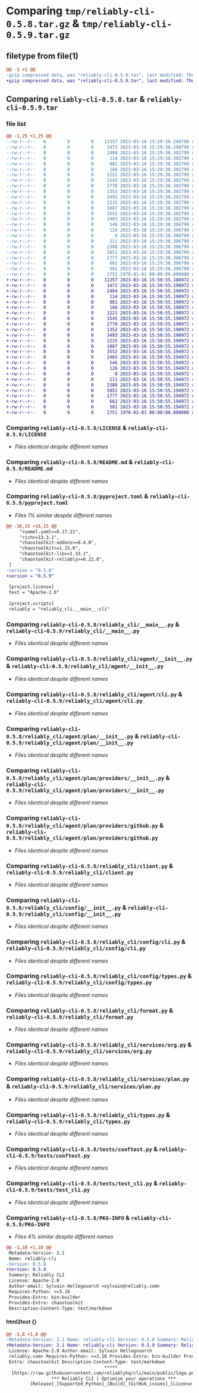 # Comparing `tmp/reliably-cli-0.5.8.tar.gz` & `tmp/reliably-cli-0.5.9.tar.gz`

## filetype from file(1)

```diff
@@ -1 +1 @@
-gzip compressed data, was "reliably-cli-0.5.8.tar", last modified: Thu Mar 16 15:29:54 2023, max compression
+gzip compressed data, was "reliably-cli-0.5.9.tar", last modified: Thu Mar 16 15:51:23 2023, max compression
```

## Comparing `reliably-cli-0.5.8.tar` & `reliably-cli-0.5.9.tar`

### file list

```diff
@@ -1,25 +1,25 @@
--rw-r--r--   0        0        0    11357 2023-03-16 15:29:38.298798 reliably-cli-0.5.8/LICENSE
--rw-r--r--   0        0        0     1472 2023-03-16 15:29:38.298798 reliably-cli-0.5.8/README.md
--rw-r--r--   0        0        0     2404 2023-03-16 15:29:38.302799 reliably-cli-0.5.8/pyproject.toml
--rw-r--r--   0        0        0      114 2023-03-16 15:29:38.302799 reliably-cli-0.5.8/reliably_cli/__init__.py
--rw-r--r--   0        0        0      881 2023-03-16 15:29:38.302799 reliably-cli-0.5.8/reliably_cli/__main__.py
--rw-r--r--   0        0        0      166 2023-03-16 15:29:38.302799 reliably-cli-0.5.8/reliably_cli/__version__.py
--rw-r--r--   0        0        0     1221 2023-03-16 15:29:38.302799 reliably-cli-0.5.8/reliably_cli/agent/__init__.py
--rw-r--r--   0        0        0     1545 2023-03-16 15:29:38.302799 reliably-cli-0.5.8/reliably_cli/agent/cli.py
--rw-r--r--   0        0        0     2770 2023-03-16 15:29:38.302799 reliably-cli-0.5.8/reliably_cli/agent/plan/__init__.py
--rw-r--r--   0        0        0     1352 2023-03-16 15:29:38.302799 reliably-cli-0.5.8/reliably_cli/agent/plan/providers/__init__.py
--rw-r--r--   0        0        0     3493 2023-03-16 15:29:38.302799 reliably-cli-0.5.8/reliably_cli/agent/plan/providers/github.py
--rw-r--r--   0        0        0     1215 2023-03-16 15:29:38.302799 reliably-cli-0.5.8/reliably_cli/client.py
--rw-r--r--   0        0        0     1087 2023-03-16 15:29:38.302799 reliably-cli-0.5.8/reliably_cli/config/__init__.py
--rw-r--r--   0        0        0     3552 2023-03-16 15:29:38.302799 reliably-cli-0.5.8/reliably_cli/config/cli.py
--rw-r--r--   0        0        0     2403 2023-03-16 15:29:38.302799 reliably-cli-0.5.8/reliably_cli/config/types.py
--rw-r--r--   0        0        0      546 2023-03-16 15:29:38.306799 reliably-cli-0.5.8/reliably_cli/format.py
--rw-r--r--   0        0        0      126 2023-03-16 15:29:38.306799 reliably-cli-0.5.8/reliably_cli/log.py
--rw-r--r--   0        0        0        0 2023-03-16 15:29:38.306799 reliably-cli-0.5.8/reliably_cli/services/__init__.py
--rw-r--r--   0        0        0      211 2023-03-16 15:29:38.306799 reliably-cli-0.5.8/reliably_cli/services/cli.py
--rw-r--r--   0        0        0     2388 2023-03-16 15:29:38.306799 reliably-cli-0.5.8/reliably_cli/services/org.py
--rw-r--r--   0        0        0     5851 2023-03-16 15:29:38.306799 reliably-cli-0.5.8/reliably_cli/services/plan.py
--rw-r--r--   0        0        0     1777 2023-03-16 15:29:38.306799 reliably-cli-0.5.8/reliably_cli/types.py
--rw-r--r--   0        0        0      662 2023-03-16 15:29:38.306799 reliably-cli-0.5.8/tests/conftest.py
--rw-r--r--   0        0        0      581 2023-03-16 15:29:38.306799 reliably-cli-0.5.8/tests/test_cli.py
--rw-r--r--   0        0        0     1751 1970-01-01 00:00:00.000000 reliably-cli-0.5.8/PKG-INFO
+-rw-r--r--   0        0        0    11357 2023-03-16 15:50:55.186972 reliably-cli-0.5.9/LICENSE
+-rw-r--r--   0        0        0     1472 2023-03-16 15:50:55.190972 reliably-cli-0.5.9/README.md
+-rw-r--r--   0        0        0     2404 2023-03-16 15:50:55.190972 reliably-cli-0.5.9/pyproject.toml
+-rw-r--r--   0        0        0      114 2023-03-16 15:50:55.190972 reliably-cli-0.5.9/reliably_cli/__init__.py
+-rw-r--r--   0        0        0      881 2023-03-16 15:50:55.190972 reliably-cli-0.5.9/reliably_cli/__main__.py
+-rw-r--r--   0        0        0      166 2023-03-16 15:50:55.190972 reliably-cli-0.5.9/reliably_cli/__version__.py
+-rw-r--r--   0        0        0     1221 2023-03-16 15:50:55.190972 reliably-cli-0.5.9/reliably_cli/agent/__init__.py
+-rw-r--r--   0        0        0     1545 2023-03-16 15:50:55.190972 reliably-cli-0.5.9/reliably_cli/agent/cli.py
+-rw-r--r--   0        0        0     2770 2023-03-16 15:50:55.190972 reliably-cli-0.5.9/reliably_cli/agent/plan/__init__.py
+-rw-r--r--   0        0        0     1352 2023-03-16 15:50:55.190972 reliably-cli-0.5.9/reliably_cli/agent/plan/providers/__init__.py
+-rw-r--r--   0        0        0     3493 2023-03-16 15:50:55.190972 reliably-cli-0.5.9/reliably_cli/agent/plan/providers/github.py
+-rw-r--r--   0        0        0     1215 2023-03-16 15:50:55.190972 reliably-cli-0.5.9/reliably_cli/client.py
+-rw-r--r--   0        0        0     1087 2023-03-16 15:50:55.194972 reliably-cli-0.5.9/reliably_cli/config/__init__.py
+-rw-r--r--   0        0        0     3552 2023-03-16 15:50:55.194972 reliably-cli-0.5.9/reliably_cli/config/cli.py
+-rw-r--r--   0        0        0     2403 2023-03-16 15:50:55.194972 reliably-cli-0.5.9/reliably_cli/config/types.py
+-rw-r--r--   0        0        0      546 2023-03-16 15:50:55.194972 reliably-cli-0.5.9/reliably_cli/format.py
+-rw-r--r--   0        0        0      126 2023-03-16 15:50:55.194972 reliably-cli-0.5.9/reliably_cli/log.py
+-rw-r--r--   0        0        0        0 2023-03-16 15:50:55.194972 reliably-cli-0.5.9/reliably_cli/services/__init__.py
+-rw-r--r--   0        0        0      211 2023-03-16 15:50:55.194972 reliably-cli-0.5.9/reliably_cli/services/cli.py
+-rw-r--r--   0        0        0     2388 2023-03-16 15:50:55.194972 reliably-cli-0.5.9/reliably_cli/services/org.py
+-rw-r--r--   0        0        0     5851 2023-03-16 15:50:55.194972 reliably-cli-0.5.9/reliably_cli/services/plan.py
+-rw-r--r--   0        0        0     1777 2023-03-16 15:50:55.194972 reliably-cli-0.5.9/reliably_cli/types.py
+-rw-r--r--   0        0        0      662 2023-03-16 15:50:55.194972 reliably-cli-0.5.9/tests/conftest.py
+-rw-r--r--   0        0        0      581 2023-03-16 15:50:55.194972 reliably-cli-0.5.9/tests/test_cli.py
+-rw-r--r--   0        0        0     1751 1970-01-01 00:00:00.000000 reliably-cli-0.5.9/PKG-INFO
```

### Comparing `reliably-cli-0.5.8/LICENSE` & `reliably-cli-0.5.9/LICENSE`

 * *Files identical despite different names*

### Comparing `reliably-cli-0.5.8/README.md` & `reliably-cli-0.5.9/README.md`

 * *Files identical despite different names*

### Comparing `reliably-cli-0.5.8/pyproject.toml` & `reliably-cli-0.5.9/pyproject.toml`

 * *Files 1% similar despite different names*

```diff
@@ -16,15 +16,15 @@
     "ruamel.yaml>=0.17.21",
     "rich>=13.3.1",
     "chaostoolkit-addons>=0.4.0",
     "chaostoolkit>=1.15.0",
     "chaostoolkit-lib>=1.33.1",
     "chaostoolkit-reliably>=0.22.0",
 ]
-version = "0.5.8"
+version = "0.5.9"
 
 [project.license]
 text = "Apache-2.0"
 
 [project.scripts]
 reliably = "reliably_cli.__main__:cli"
```

### Comparing `reliably-cli-0.5.8/reliably_cli/__main__.py` & `reliably-cli-0.5.9/reliably_cli/__main__.py`

 * *Files identical despite different names*

### Comparing `reliably-cli-0.5.8/reliably_cli/agent/__init__.py` & `reliably-cli-0.5.9/reliably_cli/agent/__init__.py`

 * *Files identical despite different names*

### Comparing `reliably-cli-0.5.8/reliably_cli/agent/cli.py` & `reliably-cli-0.5.9/reliably_cli/agent/cli.py`

 * *Files identical despite different names*

### Comparing `reliably-cli-0.5.8/reliably_cli/agent/plan/__init__.py` & `reliably-cli-0.5.9/reliably_cli/agent/plan/__init__.py`

 * *Files identical despite different names*

### Comparing `reliably-cli-0.5.8/reliably_cli/agent/plan/providers/__init__.py` & `reliably-cli-0.5.9/reliably_cli/agent/plan/providers/__init__.py`

 * *Files identical despite different names*

### Comparing `reliably-cli-0.5.8/reliably_cli/agent/plan/providers/github.py` & `reliably-cli-0.5.9/reliably_cli/agent/plan/providers/github.py`

 * *Files identical despite different names*

### Comparing `reliably-cli-0.5.8/reliably_cli/client.py` & `reliably-cli-0.5.9/reliably_cli/client.py`

 * *Files identical despite different names*

### Comparing `reliably-cli-0.5.8/reliably_cli/config/__init__.py` & `reliably-cli-0.5.9/reliably_cli/config/__init__.py`

 * *Files identical despite different names*

### Comparing `reliably-cli-0.5.8/reliably_cli/config/cli.py` & `reliably-cli-0.5.9/reliably_cli/config/cli.py`

 * *Files identical despite different names*

### Comparing `reliably-cli-0.5.8/reliably_cli/config/types.py` & `reliably-cli-0.5.9/reliably_cli/config/types.py`

 * *Files identical despite different names*

### Comparing `reliably-cli-0.5.8/reliably_cli/format.py` & `reliably-cli-0.5.9/reliably_cli/format.py`

 * *Files identical despite different names*

### Comparing `reliably-cli-0.5.8/reliably_cli/services/org.py` & `reliably-cli-0.5.9/reliably_cli/services/org.py`

 * *Files identical despite different names*

### Comparing `reliably-cli-0.5.8/reliably_cli/services/plan.py` & `reliably-cli-0.5.9/reliably_cli/services/plan.py`

 * *Files identical despite different names*

### Comparing `reliably-cli-0.5.8/reliably_cli/types.py` & `reliably-cli-0.5.9/reliably_cli/types.py`

 * *Files identical despite different names*

### Comparing `reliably-cli-0.5.8/tests/conftest.py` & `reliably-cli-0.5.9/tests/conftest.py`

 * *Files identical despite different names*

### Comparing `reliably-cli-0.5.8/tests/test_cli.py` & `reliably-cli-0.5.9/tests/test_cli.py`

 * *Files identical despite different names*

### Comparing `reliably-cli-0.5.8/PKG-INFO` & `reliably-cli-0.5.9/PKG-INFO`

 * *Files 4% similar despite different names*

```diff
@@ -1,10 +1,10 @@
 Metadata-Version: 2.1
 Name: reliably-cli
-Version: 0.5.8
+Version: 0.5.9
 Summary: Reliably CLI
 License: Apache-2.0
 Author-email: Sylvain Hellegouarch <sylvain@reliably.com>
 Requires-Python: >=3.10
 Provides-Extra: bin-builder
 Provides-Extra: chaostoolkit
 Description-Content-Type: text/markdown
```

#### html2text {}

```diff
@@ -1,8 +1,8 @@
-Metadata-Version: 2.1 Name: reliably-cli Version: 0.5.8 Summary: Reliably CLI
+Metadata-Version: 2.1 Name: reliably-cli Version: 0.5.9 Summary: Reliably CLI
 License: Apache-2.0 Author-email: Sylvain Hellegouarch
 reliably.com> Requires-Python: >=3.10 Provides-Extra: bin-builder Provides-
 Extra: chaostoolkit Description-Content-Type: text/markdown
                                     *****
  [https://raw.githubusercontent.com/reliablyhq/cli/main/public/logo.png] *****
                 *** Reliably CLI | Optimise your operations ***
         [Release]_[Supported_Python]_[Build]_[GitHub_issues]_[License]
```

